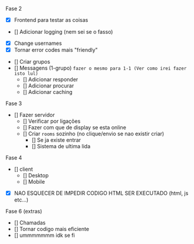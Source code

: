 Fase 2

-   [x] Frontend para testar as coisas
-   [] Adicionar logging (nem sei se o fasso)
-   [x] Change usernames
-   [x] Tornar error codes mais "friendly"
-   [] Criar grupos
-   [] Messagens (1-grupo)
    `fazer o mesmo para 1-1 (Ver como irei fazer isto lul)`
    -   [] Adicionar responder
    -   [] Adicionar procurar
    -   [] Adicionar caching

Fase 3

-   [] Fazer servidor
    -   [] Verificar por ligações
    -   [] Fazer com que de display se esta online
    -   [] Criar `rooms` sozinho (no clique/envio se nao existir criar)
        -   [] Se ja existe entrar
        -   [] Sistema de ultima lida

Fase 4

-   [] client
    -   [] Desktop
    -   [] Mobile
-   [x] NAO ESQUECER DE IMPEDIR CODIGO HTML SER EXECUTADO (html, js etc...)

Fase 6 (extras)

-   [] Chamadas
-   [] Tornar codigo mais eficiente
-   [] ummmmmmm idk se fi
